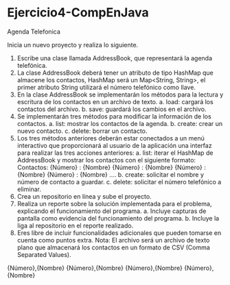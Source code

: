 # Ejercicio4-CompEnJava
Agenda Telefonica


Inicia un nuevo proyecto y realiza lo siguiente.
1.	Escribe una clase llamada AddressBook, que representará la agenda telefónica.
2.	La clase AddressBook deberá tener un atributo de tipo HashMap que almacene los contactos, HashMap será un Map<String, String>, el primer atributo String utilizará el número telefónico como llave.
3.	En la clase AddressBook se implementarán los métodos para la lectura y escritura de los contactos en un archivo de texto.
a.	load: cargará los contactos del archivo.
b.	save: guardará los cambios en el archivo.
4.	Se implementarán tres métodos para modificar la información de los contactos.
a.	list: mostrar los contactos de la agenda.
b.	create: crear un nuevo contacto.
c.	delete: borrar un contacto.
5.	Los tres métodos anteriores deberán estar conectados a un menú interactivo que proporcionará al usuario de la aplicación una interfaz para realizar las tres acciones anteriores:
a.	list: iterar el HashMap de AddressBook y mostrar los contactos con el siguiente formato:
Contactos:
{Número} : {Nombre}
{Número} : {Nombre}
{Número} : {Nombre}
{Número} : {Nombre}
....
b.	create: solicitar el nombre y número de contacto a guardar.
c.	delete: solicitar el número telefónico a eliminar.
6.	Crea un repositorio en línea y sube el proyecto.
7.	Realiza un reporte sobre la solución implementada para el problema, explicando el funcionamiento del programa.
a.	Incluye capturas de pantalla como evidencia del funcionamiento del programa.
b.	Incluye la liga al repositorio en el reporte realizado.
8.	Eres libre de incluir funcionalidades adicionales que pueden tomarse en cuenta como puntos extra.
Nota: El archivo será un archivo de texto plano que almacenará los contactos en un formato de CSV (Comma Separated Values).

{Número},{Nombre}
{Número},{Nombre}
{Número},{Nombre}
{Número},{Nombre}

